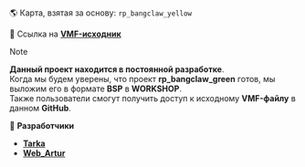 🌎 Карта, взятая за основу: `rp_bangclaw_yellow`

🔮 Ссылка на [**VMF-исходник**](https://github.com/YaroslavTarka/rp_bangclaw.vmf-fix-)

> [!NOTE]
**Данный проект находится в постоянной разработке**.  
Когда мы будем уверены, что проект **rp_bangclaw_green** готов, мы выложим его в формате **BSP** в **WORKSHOP**.  
Также пользователи смогут получить доступ к исходному **VMF-файлу** в данном **GitHub**.

🔗 **Разработчики**
- [**Tarka**][steam_tarka]
- [**Web_Artur**][steam_webartur]

<!-- Links -->

[steam_webartur]: https://steamcommunity.com/profiles/76561198115550963
[steam_tarka]: https://steamcommunity.com/profiles/76561198994995839
[github_new_issue]: https://github.com/YaroslavTarka/rp_downtown_tits.vmf-fix/issues/new